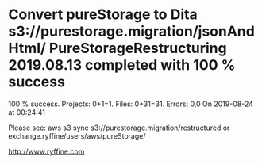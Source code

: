 # Convert pureStorage to Dita s3://purestorage.migration/jsonAndHtml/ PureStorageRestructuring 2019.08.13 completed with 100 % success

100 % success. Projects: 0+1=1.  Files: 0+31=31. Errors: 0,0  On 2019-08-24 at 00:24:41



Please see: aws s3 sync s3://purestorage.migration/restructured or exchange.ryffine/users/aws/pureStorage/

http://www.ryffine.com
